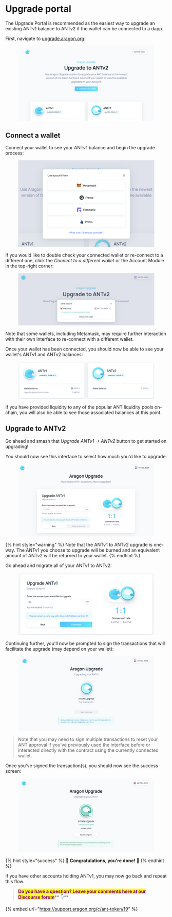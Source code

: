 # Upgrade portal

The Upgrade Portal is recommended as the easiest way to upgrade an existing ANTv1 balance to ANTv2 if the wallet can be connected to a dapp.

First, navigate to [upgrade.aragon.org](https://upgrade.aragon.org/#/):

<figure><img src="../../../.gitbook/assets/upgrade portal 1.png" alt=""><figcaption></figcaption></figure>

## Connect a wallet

Connect your wallet to see your ANTv1 balance and begin the upgrade process:

<figure><img src="../../../.gitbook/assets/upgrade portal 2.png" alt=""><figcaption></figcaption></figure>

If you would like to double check your connected wallet or re-connect to a different one, click the _Connect to a different wallet_ or the Account Module in the top-right corner:

<figure><img src="../../../.gitbook/assets/upgrade portal 3.png" alt=""><figcaption></figcaption></figure>

Note that some wallets, including Metamask, may require further interaction with their own interface to re-connect with a different wallet.

Once your wallet has been connected, you should now be able to see your wallet's ANTv1 and ANTv2 balances:

<figure><img src="../../../.gitbook/assets/upgrade portal 4.png" alt=""><figcaption></figcaption></figure>

If you have provided liquidity to any of the popular ANT liquidity pools on-chain, you will also be able to see those associated balances at this point.

## Upgrade to ANTv2

Go ahead and smash that _Upgrade ANTv1 -> ANTv2_ button to get started on upgrading!

You should now see this interface to select how much you'd like to upgrade:

<figure><img src="../../../.gitbook/assets/upgrade portal 5.png" alt=""><figcaption></figcaption></figure>

{% hint style="warning" %}
Note that the ANTv1 to ANTv2 upgrade is one-way. The ANTv1 you choose to upgrade will be burned and an equivalent amount of ANTv2 will be returned to your wallet.
{% endhint %}

Go ahead and migrate all of your ANTv1 to ANTv2:

<figure><img src="../../../.gitbook/assets/upgrade portal 6 (1).png" alt=""><figcaption></figcaption></figure>

Continuing further, you'll now be prompted to sign the transactions that will facilitate the upgrade (may depend on your wallet):

<figure><img src="../../../.gitbook/assets/upgrade portal 7.png" alt=""><figcaption></figcaption></figure>

> Note that you may need to sign multiple transactions to reset your ANT approval if you've previously used the interface before or interacted directly with the contract using the currently connected wallet.

Once you've signed the transaction(s), you should now see the success screen:

<figure><img src="../../../.gitbook/assets/upgrade portal 8.png" alt=""><figcaption></figcaption></figure>

{% hint style="success" %}
**🎉 Congratulations, you're done! 🍾**
{% endhint %}

If you have other accounts holding ANTv1, you may now go back and repeat this flow.



> <mark style="color:purple;">**Do you have a question? Leave your comments here at our Discourse forum**</mark>** 👇**

{% embed url="https://support.aragon.org/c/ant-token/19" %}
